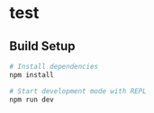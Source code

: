# test

## Build Setup

``` bash
# Install dependencies
npm install

# Start development mode with REPL
npm run dev
```